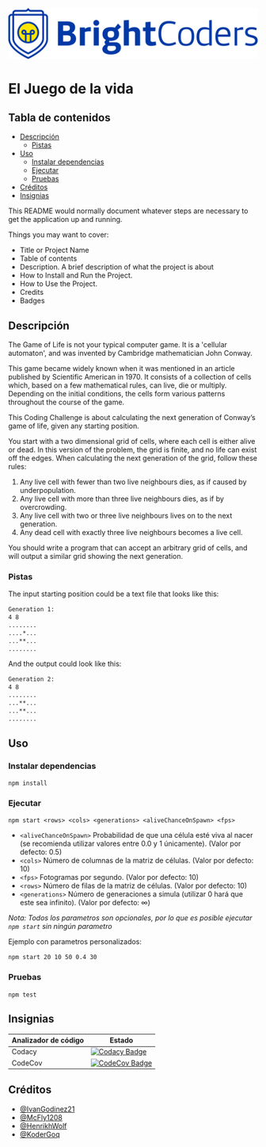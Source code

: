 ![BrightCoders Logo](img/logo.png)

# El Juego de la vida

## Tabla de contenidos

- [Descripción](#Descripción)
  - [Pistas](#Pistas)
- [Uso](#Uso)
  - [Instalar dependencias](#Instalar-dependencias)
  - [Ejecutar](#Ejecutar)
  - [Pruebas](#Pruebas)
- [Créditos](#Créditos)
- [Insignias](#Insignias)

This README would normally document whatever steps are necessary to get the application up and running.

Things you may want to cover:

- Title or Project Name
- Table of contents
- Description. A brief description of what the project is about
- How to Install and Run the Project.
- How to Use the Project.
- Credits
- Badges

## Descripción

The Game of Life is not your typical computer game. It is a 'cellular automaton', and was invented by Cambridge mathematician John Conway.

This game became widely known when it was mentioned in an article published by Scientific American in 1970. It consists of a collection of cells which, based on a few mathematical rules, can live, die or multiply. Depending on the initial conditions, the cells form various patterns throughout the course of the game.

This Coding Challenge is about calculating the next generation of Conway’s game of life, given any starting position.

You start with a two dimensional grid of cells, where each cell is either alive or dead. In this version of the problem, the grid is finite, and no life can exist off the edges. When calculating the next generation of the grid, follow these rules:

1. Any live cell with fewer than two live neighbours dies, as if caused by underpopulation.
2. Any live cell with more than three live neighbours dies, as if by overcrowding.
3. Any live cell with two or three live neighbours lives on to the next generation.
4. Any dead cell with exactly three live neighbours becomes a live cell.

You should write a program that can accept an arbitrary grid of cells, and will output a similar grid showing the next generation.

### Pistas

The input starting position could be a text file that looks like this:

```
Generation 1:
4 8
........
....*...
...**...
........
```

And the output could look like this:

```
Generation 2:
4 8
........
...**...
...**...
........
```

## Uso

### Instalar dependencias

```
npm install
```

### Ejecutar

```
npm start <rows> <cols> <generations> <aliveChanceOnSpawn> <fps>
```

- `<aliveChanceOnSpawn>` Probabilidad de que una célula esté viva al nacer (se recomienda utilizar valores entre 0.0 y 1 únicamente). (Valor por defecto: 0.5)
- `<cols>` Número de columnas de la matriz de células. (Valor por defecto: 10)
- `<fps>` Fotogramas por segundo. (Valor por defecto: 10)
- `<rows>` Número de filas de la matriz de células. (Valor por defecto: 10)
- `<generations>` Número de generaciones a simula (utilizar 0 hará que este sea infinito). (Valor por defecto: ∞)

_Nota: Todos los parametros son opcionales, por lo que es posible ejecutar `npm start` sin ningún parametro_

Ejemplo con parametros personalizados:

```
npm start 20 10 50 0.4 30
```

### Pruebas

```
npm test
```

## Insignias

| Analizador de código | Estado                                                                                                                                                                                                                                                                                                                               |
| -------------------- | ------------------------------------------------------------------------------------------------------------------------------------------------------------------------------------------------------------------------------------------------------------------------------------------------------------------------------------ |
| Codacy               | [![Codacy Badge](https://app.codacy.com/project/badge/Grade/dd5dcbca46b0455ea42dcb907b6e0302)](https://www.codacy.com/gh/BrightCoders-Institute/BCDIC22-RN-juego-de-vida-js-team4/dashboard?utm_source=github.com&utm_medium=referral&utm_content=BrightCoders-Institute/BCDIC22-RN-juego-de-vida-js-team4&utm_campaign=Badge_Grade) |
| CodeCov              | [![CodeCov Badge](https://codecov.io/gh/BrightCoders-Institute/BCDIC22-RN-juego-de-vida-js-team4/branch/master/graph/badge.svg?token=E5FK4NZDE1)](https://codecov.io/gh/BrightCoders-Institute/BCDIC22-RN-juego-de-vida-js-team4)                                                                                                    |

## Créditos

- [@IvanGodinez21](https://github.com/IvanGodinez21)
- [@McFly1208](https://github.com/McFly1208)
- [@HenrikhWolf](https://github.com/HenrikhWolf)
- [@KoderGoq](https://github.com/KoderGoq)

#
